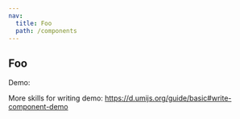 ```yaml
---
nav:
  title: Foo
  path: /components
---
```


## Foo

Demo:

<code src="@src/ImitateExcel"></code>

More skills for writing demo: <https://d.umijs.org/guide/basic#write-component-demo>